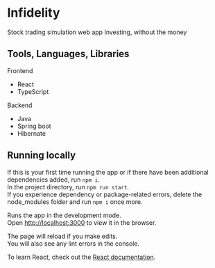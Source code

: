 # Infidelity

Stock trading simulation web app
Investing, without the money

## Tools, Languages, Libraries
Frontend
- React
- TypeScript

Backend
- Java
- Spring boot
- Hibernate

## Running locally

If this is your first time running the app or if there have been additional dependencies added, run `npm i`.\
In the project directory, run `npm run start`.\
If you experience dependency or package-related errors, delete the node_modules folder and run `npm i` once more.

Runs the app in the development mode.\
Open [http://localhost:3000](http://localhost:3000) to view it in the browser.

The page will reload if you make edits.\
You will also see any lint errors in the console.

To learn React, check out the [React documentation](https://reactjs.org/).
